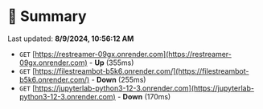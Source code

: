 # 📖 Summary
Last updated: **8/9/2024, 10:56:12 AM**

- `GET` [https://restreamer-09gx.onrender.com](https://restreamer-09gx.onrender.com) - **Up** (355ms)
- `GET` [https://filestreambot-b5k6.onrender.com/](https://filestreambot-b5k6.onrender.com/) - **Down** (255ms)
- `GET` [https://jupyterlab-python3-12-3.onrender.com](https://jupyterlab-python3-12-3.onrender.com) - **Down** (170ms)
